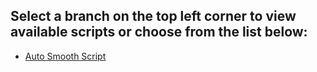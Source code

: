 ## Select a branch on the top left corner to view available scripts or choose from the list below:
- [Auto Smooth Script](https://github.com/ShmelGitHub/Blender-Addons/tree/Auto-Smooth-Addon)

